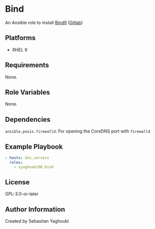 # Bind

An Ansible role to install [Bind9](https://www.isc.org/bind/) ([Gitlab](https://gitlab.isc.org/isc-projects/bind9))

## Platforms

- RHEL 9

## Requirements

None.

## Role Variables

None.

## Dependencies

`ansible.posix.firewalld`: For opening the CoreDNS port with `firewalld`

## Example Playbook

```yaml
- hosts: dns_servers
  roles:
    - syaghoubi00.bind
```

## License

GPL-3.0-or-later

## Author Information

Created by Sebastian Yaghoubi
